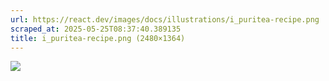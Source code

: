 ```yaml
---
url: https://react.dev/images/docs/illustrations/i_puritea-recipe.png
scraped_at: 2025-05-25T08:37:40.389135
title: i_puritea-recipe.png (2480×1364)
---
```


![](https://react.dev/images/docs/illustrations/i_puritea-recipe.png)

